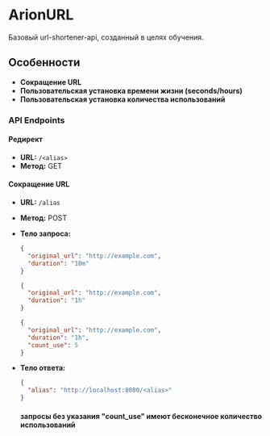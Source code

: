 # ArionURL

Базовый url-shortener-api, созданный в целях обучения.

## Особенности

- **Сокращение URL**
- **Пользовательская установка времени жизни (seconds/hours)**
- **Пользовательская установка количества использований**

### API Endpoints

#### Редирект

- **URL:** `/<alias>`
- **Метод:** GET

#### Сокращение URL

- **URL:** `/alias`
- **Метод:** POST
- **Тело запроса:**

  ```json
  {
    "original_url": "http://example.com",
    "duration": "10m"
  }
  ```
  ```json
  {
    "original_url": "http://example.com",
    "duration": "1h"
  }
  ```
  ```json
  {
    "original_url": "http://example.com",
    "duration": "1h",
    "count_use": 5 
  }
  ```
  
- **Тело ответа:**
  ```json
  {
    "alias": "http://localhost:8080/<alias>"
  }
  ```
  #### запросы без указания "count_use" имеют бесконечное количество использований